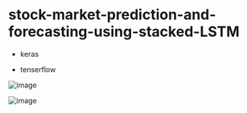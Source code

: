 # stock-market-prediction-and-forecasting-using-stacked-LSTM

- keras

- tenserflow

![image](https://user-images.githubusercontent.com/77192321/140552634-82189a05-46cd-4d21-8773-dd599dbec83d.png)


![image](https://user-images.githubusercontent.com/77192321/140552693-6863cdc0-8181-480a-a624-af58c73adae5.png)

